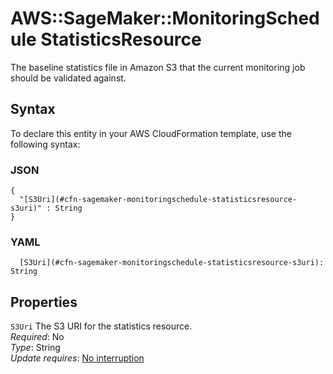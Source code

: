 # AWS::SageMaker::MonitoringSchedule StatisticsResource<a name="aws-properties-sagemaker-monitoringschedule-statisticsresource"></a>

The baseline statistics file in Amazon S3 that the current monitoring job should be validated against\.

## Syntax<a name="aws-properties-sagemaker-monitoringschedule-statisticsresource-syntax"></a>

To declare this entity in your AWS CloudFormation template, use the following syntax:

### JSON<a name="aws-properties-sagemaker-monitoringschedule-statisticsresource-syntax.json"></a>

```
{
  "[S3Uri](#cfn-sagemaker-monitoringschedule-statisticsresource-s3uri)" : String
}
```

### YAML<a name="aws-properties-sagemaker-monitoringschedule-statisticsresource-syntax.yaml"></a>

```
  [S3Uri](#cfn-sagemaker-monitoringschedule-statisticsresource-s3uri): String
```

## Properties<a name="aws-properties-sagemaker-monitoringschedule-statisticsresource-properties"></a>

`S3Uri` <a name="cfn-sagemaker-monitoringschedule-statisticsresource-s3uri"></a>
The S3 URI for the statistics resource\.  
_Required_: No  
_Type_: String  
_Update requires_: [No interruption](https://docs.aws.amazon.com/AWSCloudFormation/latest/UserGuide/using-cfn-updating-stacks-update-behaviors.html#update-no-interrupt)

